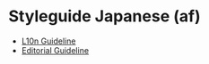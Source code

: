 # Styleguide Japanese (af)

* [L10n Guideline](l10nguideline.md)
* [Editorial Guideline](editorialguideline.md)
